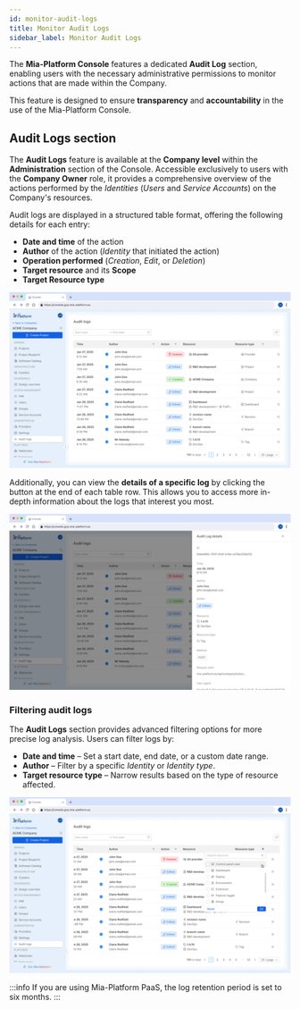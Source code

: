 ```yaml
---
id: monitor-audit-logs
title: Monitor Audit Logs
sidebar_label: Monitor Audit Logs
---
```


The **Mia-Platform Console** features a dedicated **Audit Log** section, enabling users with the necessary administrative permissions to monitor actions that are made within the Company.  

This feature is designed to ensure **transparency** and **accountability** in the use of the Mia-Platform Console.

## Audit Logs section

The **Audit Logs** feature is available at the **Company level** within the **Administration** section of the Console.
Accessible exclusively to users with the **Company Owner** role, it provides a comprehensive overview of the actions performed by the *Identities* (*Users* and *Service Accounts*) on the Company's resources.

Audit logs are displayed in a structured table format, offering the following details for each entry:  

- **Date and time** of the action  
- **Author** of the action (*Identity* that initiated the action)  
- **Operation performed** (*Creation*, *Edit*, or *Deletion*)  
- **Target resource** and its **Scope**  
- **Target Resource type**

![Audit logs table](./img/audit-logs/table.png)

Additionally, you can view the **details of a specific log** by clicking the button at the end of each table row. This allows you to access more in-depth information about the logs that interest you most.

![Audit logs row detail](./img/audit-logs/table-row-detail.png)

### Filtering audit logs

The **Audit Logs** section provides advanced filtering options for more precise log analysis. Users can filter logs by:

- **Date and time** – Set a start date, end date, or a custom date range.  
- **Author** – Filter by a specific *Identity* or *Identity type*.  
- **Target resource type** – Narrow results based on the type of resource affected.  

![Filtering audit logs](./img/audit-logs/table-filter.png)

:::info
If you are using Mia-Platform PaaS, the log retention period is set to six months.
:::
